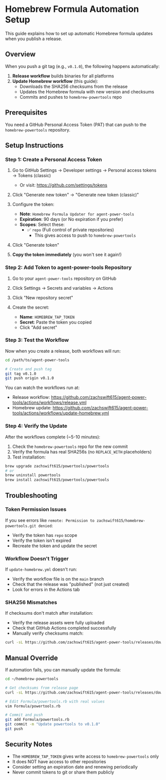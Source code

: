 # Homebrew Formula Automation Setup

This guide explains how to set up automatic Homebrew formula updates when you publish a release.

## Overview

When you push a git tag (e.g., `v0.1.0`), the following happens automatically:

1. **Release workflow** builds binaries for all platforms
2. **Update Homebrew workflow** (this guide):
   - Downloads the SHA256 checksums from the release
   - Updates the Homebrew formula with new version and checksums
   - Commits and pushes to `homebrew-powertools` repo

## Prerequisites

You need a GitHub Personal Access Token (PAT) that can push to the `homebrew-powertools` repository.

## Setup Instructions

### Step 1: Create a Personal Access Token

1. Go to GitHub Settings → Developer settings → Personal access tokens → Tokens (classic)
   - Or visit: https://github.com/settings/tokens

2. Click "Generate new token" → "Generate new token (classic)"

3. Configure the token:
   - **Note**: `Homebrew Formula Updater for agent-power-tools`
   - **Expiration**: 90 days (or No expiration if you prefer)
   - **Scopes**: Select these:
     - ✅ `repo` (Full control of private repositories)
       - This gives access to push to `homebrew-powertools`

4. Click "Generate token"

5. **Copy the token immediately** (you won't see it again!)

### Step 2: Add Token to agent-power-tools Repository

1. Go to your `agent-power-tools` repository on GitHub

2. Click Settings → Secrets and variables → Actions

3. Click "New repository secret"

4. Create the secret:
   - **Name**: `HOMEBREW_TAP_TOKEN`
   - **Secret**: Paste the token you copied
   - Click "Add secret"

### Step 3: Test the Workflow

Now when you create a release, both workflows will run:

```bash
cd /path/to/agent-power-tools

# Create and push tag
git tag v0.1.0
git push origin v0.1.0
```

You can watch the workflows run at:
- Release workflow: https://github.com/zachswift615/agent-power-tools/actions/workflows/release.yml
- Homebrew update: https://github.com/zachswift615/agent-power-tools/actions/workflows/update-homebrew.yml

### Step 4: Verify the Update

After the workflows complete (~5-10 minutes):

1. Check the `homebrew-powertools` repo for the new commit
2. Verify the formula has real SHA256s (no `REPLACE_WITH` placeholders)
3. Test installation:

```bash
brew upgrade zachswift615/powertools/powertools
# or
brew uninstall powertools
brew install zachswift615/powertools/powertools
```

## Troubleshooting

### Token Permission Issues

If you see errors like `remote: Permission to zachswift615/homebrew-powertools.git denied`:

- Verify the token has `repo` scope
- Verify the token isn't expired
- Recreate the token and update the secret

### Workflow Doesn't Trigger

If `update-homebrew.yml` doesn't run:

- Verify the workflow file is on the `main` branch
- Check that the release was "published" (not just created)
- Look for errors in the Actions tab

### SHA256 Mismatches

If checksums don't match after installation:

- Verify the release assets were fully uploaded
- Check that GitHub Actions completed successfully
- Manually verify checksums match:

```bash
curl -sL https://github.com/zachswift615/agent-power-tools/releases/download/v0.1.0/powertools-macos-arm64.tar.gz | shasum -a 256
```

## Manual Override

If automation fails, you can manually update the formula:

```bash
cd ~/homebrew-powertools

# Get checksums from release page
curl -sL https://github.com/zachswift615/agent-power-tools/releases/download/v0.1.0/powertools-macos-arm64.tar.gz.sha256

# Edit Formula/powertools.rb with real values
vim Formula/powertools.rb

# Commit and push
git add Formula/powertools.rb
git commit -m "Update powertools to v0.1.0"
git push
```

## Security Notes

- The `HOMEBREW_TAP_TOKEN` gives write access to `homebrew-powertools` only
- It does NOT have access to other repositories
- Consider setting an expiration date and renewing periodically
- Never commit tokens to git or share them publicly
